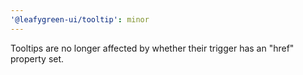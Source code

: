 ```yaml
---
'@leafygreen-ui/tooltip': minor
---
```


Tooltips are no longer affected by whether their trigger has an "href" property set.
